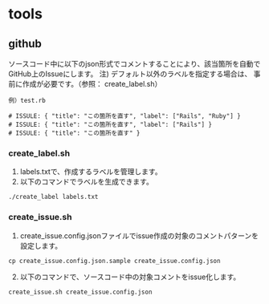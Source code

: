 # tools

## github
ソースコード中に以下のjson形式でコメントすることにより、該当箇所を自動でGitHub上のIssueにします。
注) デフォルト以外のラベルを指定する場合は、 事前に作成が必要です。（参照： create_label.sh）

```
例）test.rb

# ISSULE: { "title": "この箇所を直す", "label": ["Rails", "Ruby"] }
# ISSULE: { "title": "この箇所を直す", "label": ["Rails"] }
# ISSULE: { "title": "この箇所を直す" }
```

### create_label.sh
1. labels.txtで、作成するラベルを管理します。
2. 以下のコマンドでラベルを生成できます。
```
./create_label labels.txt
```

### create_issue.sh
1. create_issue.config.jsonファイルでissue作成の対象のコメントパターンを設定します。
```
cp create_issue.config.json.sample create_issue.config.json
```
2. 以下のコマンドで、ソースコード中の対象コメントをissue化します。
```
create_issue.sh create_issue.config.json
```

